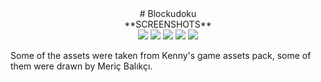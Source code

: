 <div align="center"> # Blockudoku </div>
<div align="center">**SCREENSHOTS**</div>
<div align="center">
    <img src="/Screenshots/1.jpg">
    <img src="/Screenshots/2.jpg">
    <img src="/Screenshots/3.jpg">
    <img src="/Screenshots/4.jpg">
    <img src="/Screenshots/5.jpg">
</div>

Some of the assets were taken from Kenny's game assets pack, some of them were drawn by Meriç Balıkçı.